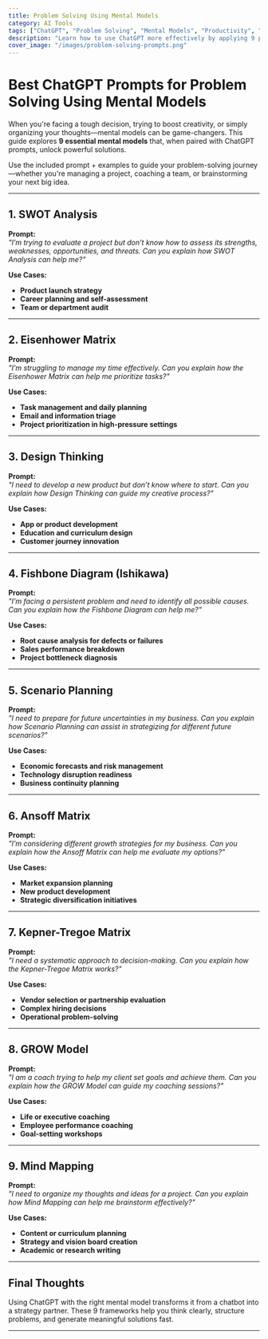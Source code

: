 ```yaml
---
title: Problem Solving Using Mental Models
category: AI Tools
tags: ["ChatGPT", "Problem Solving", "Mental Models", "Productivity", "Coaching"]
description: "Learn how to use ChatGPT more effectively by applying 9 powerful mental models for problem solving. Each framework includes 3 practical examples to guide your strategy, planning, and execution."
cover_image: "/images/problem-solving-prompts.png"
---
```


# Best ChatGPT Prompts for Problem Solving Using Mental Models

When you're facing a tough decision, trying to boost creativity, or simply organizing your thoughts—mental models can be game-changers. This guide explores **9 essential mental models** that, when paired with ChatGPT prompts, unlock powerful solutions.

Use the included prompt + examples to guide your problem-solving journey—whether you're managing a project, coaching a team, or brainstorming your next big idea.

---

## 1. SWOT Analysis

**Prompt:**  
_"I’m trying to evaluate a project but don’t know how to assess its strengths, weaknesses, opportunities, and threats. Can you explain how SWOT Analysis can help me?"_

**Use Cases:**
- **Product launch strategy**
- **Career planning and self-assessment**
- **Team or department audit**

---

## 2. Eisenhower Matrix

**Prompt:**  
_"I’m struggling to manage my time effectively. Can you explain how the Eisenhower Matrix can help me prioritize tasks?"_

**Use Cases:**
- **Task management and daily planning**
- **Email and information triage**
- **Project prioritization in high-pressure settings**

---

## 3. Design Thinking

**Prompt:**  
_"I need to develop a new product but don’t know where to start. Can you explain how Design Thinking can guide my creative process?"_

**Use Cases:**
- **App or product development**
- **Education and curriculum design**
- **Customer journey innovation**

---

## 4. Fishbone Diagram (Ishikawa)

**Prompt:**  
_"I’m facing a persistent problem and need to identify all possible causes. Can you explain how the Fishbone Diagram can help me?"_

**Use Cases:**
- **Root cause analysis for defects or failures**
- **Sales performance breakdown**
- **Project bottleneck diagnosis**

---

## 5. Scenario Planning

**Prompt:**  
_"I need to prepare for future uncertainties in my business. Can you explain how Scenario Planning can assist in strategizing for different future scenarios?"_

**Use Cases:**
- **Economic forecasts and risk management**
- **Technology disruption readiness**
- **Business continuity planning**

---

## 6. Ansoff Matrix

**Prompt:**  
_"I’m considering different growth strategies for my business. Can you explain how the Ansoff Matrix can help me evaluate my options?"_

**Use Cases:**
- **Market expansion planning**
- **New product development**
- **Strategic diversification initiatives**

---

## 7. Kepner-Tregoe Matrix

**Prompt:**  
_"I need a systematic approach to decision-making. Can you explain how the Kepner-Tregoe Matrix works?"_

**Use Cases:**
- **Vendor selection or partnership evaluation**
- **Complex hiring decisions**
- **Operational problem-solving**

---

## 8. GROW Model

**Prompt:**  
_"I am a coach trying to help my client set goals and achieve them. Can you explain how the GROW Model can guide my coaching sessions?"_

**Use Cases:**
- **Life or executive coaching**
- **Employee performance coaching**
- **Goal-setting workshops**

---

## 9. Mind Mapping

**Prompt:**  
_"I need to organize my thoughts and ideas for a project. Can you explain how Mind Mapping can help me brainstorm effectively?"_

**Use Cases:**
- **Content or curriculum planning**
- **Strategy and vision board creation**
- **Academic or research writing**

---

## Final Thoughts

Using ChatGPT with the right mental model transforms it from a chatbot into a strategy partner. These 9 frameworks help you think clearly, structure problems, and generate meaningful solutions fast.

---
